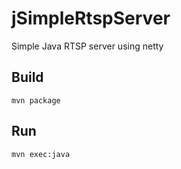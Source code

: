 # jSimpleRtspServer
Simple Java RTSP server using netty

Build
----
```
mvn package
```

Run
----
```
mvn exec:java
```
